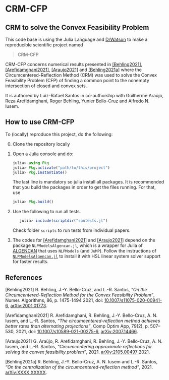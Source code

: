 # CRM-CFP 
## CRM to solve the Convex Feasibility Problem

This code base is using the Julia Language and [DrWatson](https://juliadynamics.github.io/DrWatson.jl/stable/)
to make a reproducible scientific project named
> CRM-CFP

CRM-CFP concerns numerical results presented in [[Behling2021]](#1),  [[Arefidamghani2021]](#2), [[Araujo2021]](#3) and [[Behling2021a]](#4) where the Circumcentered-Reflection Method (CRM) was used to solve the Convex Feasibility Problem (CFP) of finding a common point to the nonempty intersection of closed and convex sets.


It is authored by Luiz-Rafael Santos in co-authorship with Guilherme Araújo, Reza Arefidamghani, Roger Behling, Yunier Bello-Cruz and Alfredo N. Iusem. 

## How to use CRM-CFP

To (locally) reproduce this project, do the following:

0. Clone the repository locally

1. Open a Julia console and do:
   ```julia
   julia> using Pkg
   julia> Pkg.activate("path/to/this/project")
   julia> Pkg.instantiate()
   ```
   
   The last line is mandatory so julia install all packages. It is recommended that you build the packages in order to get the files running. For that, use

   ```julia
   julia> Pkg.build()
   ```
2. Use the following to run all tests. 
   ```julia
      julia> include(scriptdir("runtests.jl")
   ```
   Check folder `scripts` to run tests from individual papers.


3. The codes for [[Arefidamghani2021]](#2) and [[Araujo2021]](#3) depend on the package `NLPModelsAlgencan.jl`, which is a wrapper for Julia of [ALGENCAN](https://www.ime.usp.br/~egbirgin/tango/codes.php) that uses `NLPModels` (and `JuMP`). Follow the instructions of [`NLPModelsAlgencan.jl`](https://github.com/pjssilva/NLPModelsAlgencan.jl/wiki/Compiling-HSL-Libraries-for-use-with-NLPModelsAlgencan.jl) to install it with HSL linear system solver support for faster results.


## References


<a id="1">[Behling2021]</a>  R. Behling, J.-Y. Bello-Cruz, and L.-R. Santos, _“On the Circumcentered-Reflection Method for the Convex Feasibility Problem”_, Numer. Algorithms, 86, p. 1475-1494 2021, doi: [10.1007/s11075-020-00941-6](https://doi.org/10.1007/s11075-020-00941-6), [arXiv:2001.01773](https://arxiv.org/abs/2001.01773).

<a id="2">[Arefidamghani2021]</a>  R. Arefidamghani, R. Behling, J.-Y. Bello-Cruz, A. N. Iusem, and L.-R. Santos, 
_“The circumcentered-reflection method achieves better rates than alternating projections”_, Comp Optim App, 79(2),  p. 507–530, 2021, 
doi: [10.1007/s10589-021-00275-6](https://doi.org/10.1007/s10589-021-00275-6), [arXiv:2007.14466](https://arxiv.org/abs/2007.14466).

<a id="3">[Araujo2021]</a>  G. Araújo, R. Arefidamghani, R. Behling, J.-Y. Bello-Cruz, A. N. Iusem, and L.-R. Santos,  _“Circumcentering approximate reflections for solving the convex feasibility problem”_, 2021. [arXiv:2105.00497](http://arxiv.org/abs/2105.00497)
2021. 

<a id="4">[Behling2021a]</a>  R. Behling, J.-Y. Bello-Cruz, A. N. Iusem  and  L.-R. Santos, _“On the centralization of the circumcentered-reflection method”_, 2021. [arXiv:XXXX.XXXXX](http://arxiv.org/abs/XXXX.XXXXX).

